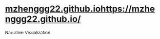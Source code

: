 # [mzhenggg22.github.io](https://mzhenggg22.github.io/)https://mzhenggg22.github.io/
Narrative Visualization
